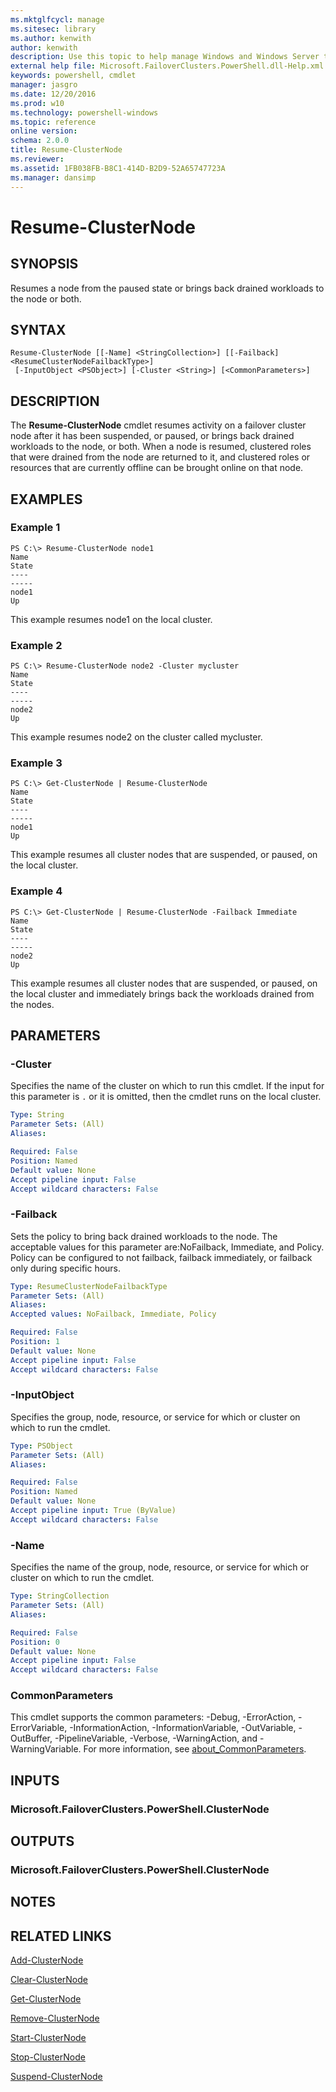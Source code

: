 ```yaml
---
ms.mktglfcycl: manage
ms.sitesec: library
ms.author: kenwith
author: kenwith
description: Use this topic to help manage Windows and Windows Server technologies with Windows PowerShell.
external help file: Microsoft.FailoverClusters.PowerShell.dll-Help.xml
keywords: powershell, cmdlet
manager: jasgro
ms.date: 12/20/2016
ms.prod: w10
ms.technology: powershell-windows
ms.topic: reference
online version: 
schema: 2.0.0
title: Resume-ClusterNode
ms.reviewer:
ms.assetid: 1FB038FB-B8C1-414D-B2D9-52A65747723A
ms.manager: dansimp
---
```


# Resume-ClusterNode

## SYNOPSIS
Resumes a node from the paused state or brings back drained workloads to the node or both.

## SYNTAX

```
Resume-ClusterNode [[-Name] <StringCollection>] [[-Failback] <ResumeClusterNodeFailbackType>]
 [-InputObject <PSObject>] [-Cluster <String>] [<CommonParameters>]
```

## DESCRIPTION
The **Resume-ClusterNode** cmdlet resumes activity on a failover cluster node after it has been suspended, or paused, or brings back drained workloads to the node, or both.
When a node is resumed, clustered roles that were drained from the node are returned to it, and clustered roles or resources that are currently offline can be brought online on that node.

## EXAMPLES

### Example 1
```
PS C:\> Resume-ClusterNode node1
Name                                                                      State 
----                                                                      ----- 
node1                                                                        Up
```

This example resumes node1 on the local cluster.

### Example 2
```
PS C:\> Resume-ClusterNode node2 -Cluster mycluster
Name                                                                      State 
----                                                                      ----- 
node2                                                                        Up
```

This example resumes node2 on the cluster called mycluster.

### Example 3
```
PS C:\> Get-ClusterNode | Resume-ClusterNode
Name                                                                      State 
----                                                                      ----- 
node1                                                                        Up
```

This example resumes all cluster nodes that are suspended, or paused, on the local cluster.

### Example 4
```
PS C:\> Get-ClusterNode | Resume-ClusterNode -Failback Immediate
Name                                                                      State 
----                                                                      ----- 
node2                                                                        Up
```

This example resumes all cluster nodes that are suspended, or paused, on the local cluster and immediately brings back the workloads drained from the nodes.

## PARAMETERS

### -Cluster
Specifies the name of the cluster on which to run this cmdlet.
If the input for this parameter is `.` or it is omitted, then the cmdlet runs on the local cluster.

```yaml
Type: String
Parameter Sets: (All)
Aliases: 

Required: False
Position: Named
Default value: None
Accept pipeline input: False
Accept wildcard characters: False
```

### -Failback
Sets the policy to bring back drained workloads to the node.
The acceptable values for this parameter are:NoFailback, Immediate, and Policy.
Policy can be configured to not failback, failback immediately, or failback only during specific hours.

```yaml
Type: ResumeClusterNodeFailbackType
Parameter Sets: (All)
Aliases: 
Accepted values: NoFailback, Immediate, Policy

Required: False
Position: 1
Default value: None
Accept pipeline input: False
Accept wildcard characters: False
```

### -InputObject
Specifies the group, node, resource, or service for which or cluster on which to run the cmdlet.

```yaml
Type: PSObject
Parameter Sets: (All)
Aliases: 

Required: False
Position: Named
Default value: None
Accept pipeline input: True (ByValue)
Accept wildcard characters: False
```

### -Name
Specifies the name of the group, node, resource, or service for which or cluster on which to run the cmdlet.

```yaml
Type: StringCollection
Parameter Sets: (All)
Aliases: 

Required: False
Position: 0
Default value: None
Accept pipeline input: False
Accept wildcard characters: False
```

### CommonParameters
This cmdlet supports the common parameters: -Debug, -ErrorAction, -ErrorVariable, -InformationAction, -InformationVariable, -OutVariable, -OutBuffer, -PipelineVariable, -Verbose, -WarningAction, and -WarningVariable. For more information, see [about_CommonParameters](http://go.microsoft.com/fwlink/?LinkID=113216).

## INPUTS

### Microsoft.FailoverClusters.PowerShell.ClusterNode

## OUTPUTS

### Microsoft.FailoverClusters.PowerShell.ClusterNode

## NOTES

## RELATED LINKS

[Add-ClusterNode](./Add-ClusterNode.md)

[Clear-ClusterNode](./Clear-ClusterNode.md)

[Get-ClusterNode](./Get-ClusterNode.md)

[Remove-ClusterNode](./Remove-ClusterNode.md)

[Start-ClusterNode](./Start-ClusterNode.md)

[Stop-ClusterNode](./Stop-ClusterNode.md)

[Suspend-ClusterNode](./Suspend-ClusterNode.md)

